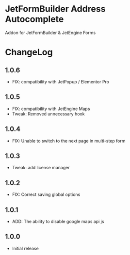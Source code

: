 # JetFormBuilder Address Autocomplete
Addon for JetFormBuilder & JetEngine Forms

# ChangeLog

## 1.0.6
* FIX: compatibility with JetPopup / Elementor Pro

## 1.0.5
* FIX: compatibility with JetEngine Maps
* Tweak: Removed unnecessary hook

## 1.0.4
* FIX: Unable to switch to the next page in multi-step form

## 1.0.3
* Tweak: add license manager

## 1.0.2
* FIX: Correct saving global options

## 1.0.1
* ADD: The ability to disable google maps api js

## 1.0.0
* Initial release

